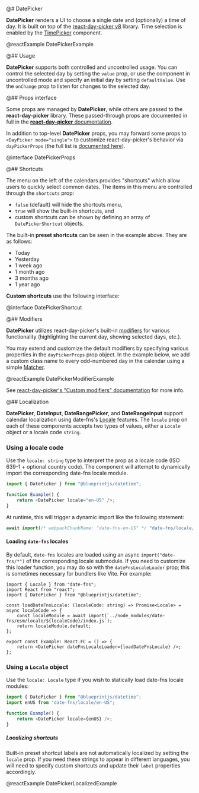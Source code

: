 @# DatePicker

**DatePicker** renders a UI to choose a single date and (optionally) a time of day.
It is built on top of the [react-day-picker v8](https://daypicker.dev/v8) library.
Time selection is enabled by the [TimePicker](#datetime/timepicker) component.

@reactExample DatePickerExample

@## Usage

**DatePicker** supports both controlled and uncontrolled usage. You can control the selected day by setting the `value`
prop, or use the component in uncontrolled mode and specify an initial day by setting `defaultValue`. Use the `onChange`
prop to listen for changes to the selected day.

@## Props interface

Some props are managed by **DatePicker**, while others are passed to the **react-day-picker** library. These
passed-through props are documented in full in the
[**react-day-picker** documentation](https://daypicker.dev/v8).

In addition to top-level **DatePicker** props, you may forward some props to `<DayPicker mode="single">` to customize
react-day-picker's behavior via `dayPickerProps` (the full list is
[documented here](https://daypicker.dev/v8/api/interfaces/DayPickerSingleProps)).

@interface DatePickerProps

@## Shortcuts

The menu on the left of the calendars provides "shortcuts" which allow users to quickly select common dates.
The items in this menu are controlled through the `shortcuts` prop:

-   `false` (default) will hide the shortcuts menu,
-   `true` will show the built-in shortcuts, and
-   custom shortcuts can be shown by defining an array of `DatePickerShortcut` objects.

The built-in **preset shortcuts** can be seen in the example above. They are as follows:

-   Today
-   Yesterday
-   1 week ago
-   1 month ago
-   3 months ago
-   1 year ago

**Custom shortcuts** use the following interface:

@interface DatePickerShortcut

@## Modifiers

**DatePicker** utilizes react-day-picker's built-in [modifiers](https://daypicker.dev/guides/custom-modifiers#built-in-modifiers) for
various functionality (highlighting the current day, showing selected days, etc.).

You may extend and customize the default modifiers by specifying various properties in the `dayPickerProps` prop object.
In the example below, we add a custom class name to every odd-numbered day in the calendar using a simple
[Matcher](https://daypicker.dev/api/type-aliases/Matcher).

@reactExample DatePickerModifierExample

See [react-day-picker's "Custom modifiers" documentation](https://daypicker.dev/guides/custom-modifiers)
for more info.

@## Localization

**DatePicker**, **DateInput**, **DateRangePicker**, and **DateRangeInput** support calendar
localization using date-fns's [Locale](https://date-fns.org/v2.28.0/docs/Locale) features. The `locale` prop on each
of these components accepts two types of values, either a `Locale` object or a locale code `string`.

### Using a locale code

Use the `locale: string` type to interpret the prop as a locale code (ISO 639-1 + optional country code).
The component will attempt to dynamically import the corresponding date-fns locale module.

```ts
import { DatePicker } from "@blueprintjs/datetime";

function Example() {
    return <DatePicker locale="en-US" />;
}
```

At runtime, this will trigger a dynamic import like the following statement:

```ts
await import(/* webpackChunkName: "date-fns-en-US" */ "date-fns/locale/en-US");
```

#### Loading `date-fns` locales

By default, `date-fns` locales are loaded using an async `import("date-fns/*")` of the corresponding locale submodule.
If you need to customize this loader function, you may do so with the `dateFnsLocaleLoader` prop; this is sometimes
necessary for bundlers like Vite. For example:

```tsx
import { Locale } from "date-fns";
import React from "react";
import { DatePicker } from "@blueprintjs/datetime";

const loadDateFnsLocale: (localeCode: string) => Promise<Locale> = async localeCode => {
    const localeModule = await import(`../node_modules/date-fns/esm/locale/${localeCode}/index.js`);
    return localeModule.default;
};

export const Example: React.FC = () => {
    return <DatePicker dateFnsLocaleLoader={loadDateFnsLocale} />;
};
```

### Using a `Locale` object

Use the `locale: Locale` type if you wish to statically load date-fns locale modules:

```ts
import { DatePicker } from "@blueprintjs/datetime";
import enUS from "date-fns/locale/en-US";

function Example() {
    return <DatePicker locale={enUS} />;
}
```

<div class="@ns-callout @ns-intent-warning @ns-icon-warning-sign @ns-callout-has-body-content">
    <h5 class="@ns-heading">

Localizing shortcuts

</h5>

Built-in preset shortcut labels are not automatically localized by setting the `locale` prop. If you need these
strings to appear in different languages, you will need to specify custom shortcuts and update their `label`
properties accordingly.

</div>

@reactExample DatePickerLocalizedExample
